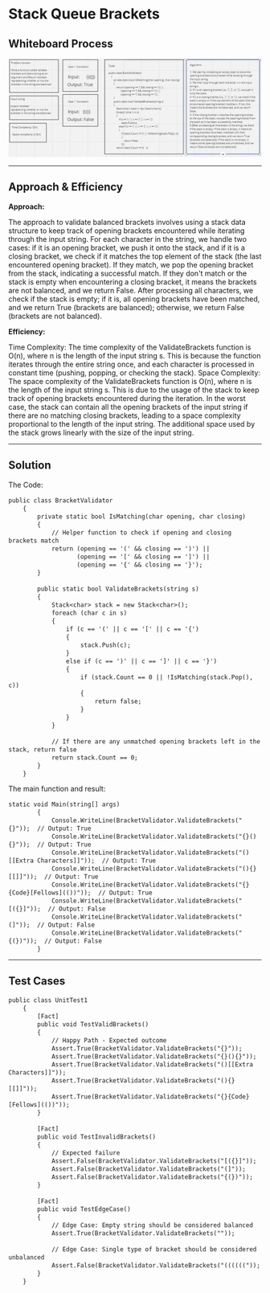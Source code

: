 # Stack Queue Brackets

## Whiteboard Process 

![Challenge13](./Assets/Challenge13.PNG)

---

## Approach & Efficiency

**Approach:**

The approach to validate balanced brackets involves using a stack data structure to keep track of opening brackets encountered while iterating through the input string. For each character in the string, we handle two cases: if it is an opening bracket, we push it onto the stack, and if it is a closing bracket, we check if it matches the top element of the stack (the last encountered opening bracket). If they match, we pop the opening bracket from the stack, indicating a successful match. If they don't match or the stack is empty when encountering a closing bracket, it means the brackets are not balanced, and we return False. After processing all characters, we check if the stack is empty; if it is, all opening brackets have been matched, and we return True (brackets are balanced); otherwise, we return False (brackets are not balanced).

**Efficiency:**

Time Complexity: The time complexity of the ValidateBrackets function is O(n), where n is the length of the input string s. This is because the function iterates through the entire string once, and each character is processed in constant time (pushing, popping, or checking the stack).
Space Complexity: The space complexity of the ValidateBrackets function is O(n), where n is the length of the input string s. This is due to the usage of the stack to keep track of opening brackets encountered during the iteration. In the worst case, the stack can contain all the opening brackets of the input string if there are no matching closing brackets, leading to a space complexity proportional to the length of the input string. The additional space used by the stack grows linearly with the size of the input string.

---

## Solution

The Code:

```shell
public class BracketValidator
    {
        private static bool IsMatching(char opening, char closing)
        {
            // Helper function to check if opening and closing brackets match
            return (opening == '(' && closing == ')') ||
                   (opening == '[' && closing == ']') ||
                   (opening == '{' && closing == '}');
        }

        public static bool ValidateBrackets(string s)
        {
            Stack<char> stack = new Stack<char>();
            foreach (char c in s)
            {
                if (c == '(' || c == '[' || c == '{')
                {
                    stack.Push(c);
                }
                else if (c == ')' || c == ']' || c == '}')
                {
                    if (stack.Count == 0 || !IsMatching(stack.Pop(), c))
                    {
                        return false;
                    }
                }
            }

            // If there are any unmatched opening brackets left in the stack, return false
            return stack.Count == 0;
        }
    }
```

The main function and result:

```shell
static void Main(string[] args)
        {
            Console.WriteLine(BracketValidator.ValidateBrackets("{}"));  // Output: True
            Console.WriteLine(BracketValidator.ValidateBrackets("{}(){}"));  // Output: True
            Console.WriteLine(BracketValidator.ValidateBrackets("()[[Extra Characters]]"));  // Output: True
            Console.WriteLine(BracketValidator.ValidateBrackets("(){}[[]]"));  // Output: True
            Console.WriteLine(BracketValidator.ValidateBrackets("{}{Code}[Fellows](())"));  // Output: True
            Console.WriteLine(BracketValidator.ValidateBrackets("[({}]"));  // Output: False
            Console.WriteLine(BracketValidator.ValidateBrackets("(]"));  // Output: False
            Console.WriteLine(BracketValidator.ValidateBrackets("{(})"));  // Output: False
        }
```

---

## Test Cases

```shell
public class UnitTest1
    {
        [Fact]
        public void TestValidBrackets()
        {
            // Happy Path - Expected outcome
            Assert.True(BracketValidator.ValidateBrackets("{}"));
            Assert.True(BracketValidator.ValidateBrackets("{}(){}"));
            Assert.True(BracketValidator.ValidateBrackets("()[[Extra Characters]]"));
            Assert.True(BracketValidator.ValidateBrackets("(){}[[]]"));
            Assert.True(BracketValidator.ValidateBrackets("{}{Code}[Fellows](())"));
        }

        [Fact]
        public void TestInvalidBrackets()
        {
            // Expected failure
            Assert.False(BracketValidator.ValidateBrackets("[({}]"));
            Assert.False(BracketValidator.ValidateBrackets("(]"));
            Assert.False(BracketValidator.ValidateBrackets("{(})"));
        }

        [Fact]
        public void TestEdgeCase()
        {
            // Edge Case: Empty string should be considered balanced
            Assert.True(BracketValidator.ValidateBrackets(""));

            // Edge Case: Single type of bracket should be considered unbalanced
            Assert.False(BracketValidator.ValidateBrackets("(((((("));
        }
    }
```
